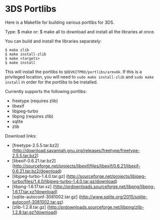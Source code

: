 3DS Portlibs
============

Here is a Makefile for building various portlibs for 3DS.

Type:
    $ make
or:
    $ make all
to download and install all the libraries at once.

You can build and install the libraries separately:

    $ make zlib
    $ make install-zlib
    $ make <targets>
    $ make install

This will install the portlibs to `$DEVKITPRO/portlibs/armv6k`. If this is a
privileged location, you will need to `sudo make install-zlib` and `sudo make
install` in order for the portlibs to be installed.

Currently supports the following portlibs:

* freetype (requires zlib)
* libexif
* libjpeg-turbo
* libpng (requires zlib)
* sqlite
* zlib

Download links:

* [freetype-2.5.5.tar.bz2] (http://download.savannah.gnu.org/releases/freetype/freetype-2.5.5.tar.bz2)
* [libexif-0.6.21.tar.bz2] (http://sourceforge.net/projects/libexif/files/libexif/0.6.21/libexif-0.6.21.tar.bz2/download)
* [libjpeg-turbo-1.4.0.tar.gz] (http://sourceforge.net/projects/libjpeg-turbo/files/1.4.0/libjpeg-turbo-1.4.0.tar.gz/download)
* [libpng-1.6.17.tar.xz] (http://prdownloads.sourceforge.net/libpng/libpng-1.6.17.tar.xz?download)
* [sqlite-autoconf-3081002.tar.gz] (http://www.sqlite.org/2015/sqlite-autoconf-3081002.tar.gz)
* [zlib-1.2.8.tar.gz] (http://prdownloads.sourceforge.net/libpng/zlib-1.2.8.tar.gz?download)
